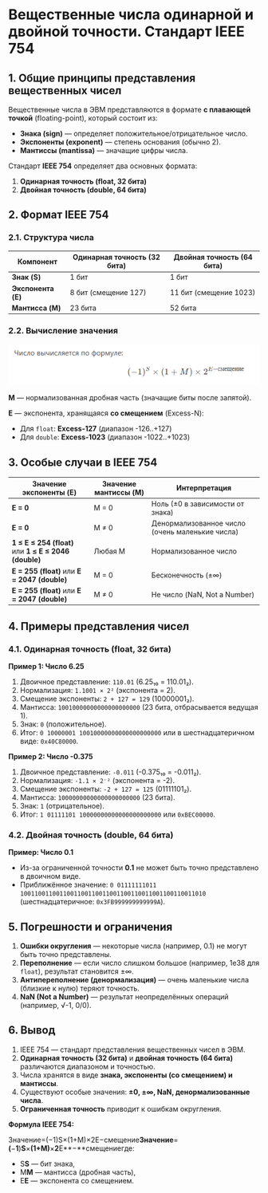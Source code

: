 # Вещественные числа одинарной и двойной точности. Стандарт IEEE 754

## **1. Общие принципы представления вещественных чисел**

Вещественные числа в ЭВМ представляются в формате **с плавающей точкой** (floating-point), который состоит из:

* **Знака (sign)** — определяет положительное/отрицательное число.
* **Экспоненты (exponent)** — степень основания (обычно 2).
* **Мантиссы (mantissa)** — значащие цифры числа.

Стандарт **IEEE 754** определяет два основных формата:

1. **Одинарная точность (float, 32 бита)**
2. **Двойная точность (double, 64 бита)**

## **2. Формат IEEE 754**

### **2.1. Структура числа**


| Компонент           | Одинарная точность (32 бита) | Двойная точность (64 бита) |
| ---------------------------- | ------------------------------------------------- | --------------------------------------------- |
| **Знак (S)**             | 1 бит                                          | 1 бит                                      |
| **Экспонента (E)** | 8 бит (смещение 127)                   | 11 бит (смещение 1023)             |
| **Мантисса (M)**     | 23 бита                                       | 52 бита                                   |

### **2.2. Вычисление значения**

![1747343049864](images/9.Вещественныечислаодинарнойидвойнойточности.СтандартIEEE-754/1747343049864.png)

**M** — нормализованная дробная часть (значащие биты после запятой).

**E** — экспонента, хранящаяся **со смещением** (Excess-N):

* Для `float`: **Excess-127** (диапазон -126..+127)
* Для `double`: **Excess-1023** (диапазон -1022..+1023)

## **3. Особые случаи в IEEE 754**


| Значение экспоненты (E)                    | Значение мантиссы (M) | Интерпретация                                                               |
| ------------------------------------------------------------ | ------------------------------------- | ---------------------------------------------------------------------------------------- |
| **E = 0**                                                    | M = 0                                 | Ноль (±0 в зависимости от знака)                                 |
| **E = 0**                                                    | M ≠ 0                                | Денормализованное число (очень маленькие числа) |
| **1 ≤ E ≤ 254 (float)** или **1 ≤ E ≤ 2046 (double)** | Любая M                          | Нормализованное число                                                |
| **E = 255 (float)** или **E = 2047 (double)**             | M = 0                                 | Бесконечность (±∞)                                                        |
| **E = 255 (float)** или **E = 2047 (double)**             | M ≠ 0                                | Не число (NaN, Not a Number)                                                      |

## **4. Примеры представления чисел**

### **4.1. Одинарная точность (float, 32 бита)**

**Пример 1: Число 6.25**

1. Двоичное представление: `110.01` (6.25₁₀ = 110.01₂).
2. Нормализация: `1.1001 × 2²` (экспонента = 2).
3. Смещение экспоненты: `2 + 127 = 129` (10000001₂).
4. Мантисса: `10010000000000000000000` (23 бита, отбрасывается ведущая 1).
5. Знак: `0` (положительное).
6. Итог:
   `0 10000001 10010000000000000000000`
   или в шестнадцатеричном виде: `0x40C80000`.

**Пример 2: Число -0.375**

1. Двоичное представление: `-0.011` (-0.375₁₀ = -0.011₂).
2. Нормализация: `-1.1 × 2⁻²` (экспонента = -2).
3. Смещение экспоненты: `-2 + 127 = 125` (01111101₂).
4. Мантисса: `10000000000000000000000` (23 бита).
5. Знак: `1` (отрицательное).
6. Итог:
   `1 01111101 10000000000000000000000`
   или `0xBEC00000`.

### **4.2. Двойная точность (double, 64 бита)**

**Пример: Число 0.1**

* Из-за ограниченной точности **0.1** не может быть точно представлено в двоичном виде.
* Приближённое значение:
  `0 01111111011 1001100110011001100110011001100110011001100110011010`
  (шестнадцатеричное: `0x3FB999999999999A`).

## **5. Погрешности и ограничения**

1. **Ошибки округления** — некоторые числа (например, 0.1) не могут быть точно представлены.
2. **Переполнение** — если число слишком большое (например, 1e38 для `float`), результат становится ±∞.
3. **Антипереполнение (денормализация)** — очень маленькие числа (близкие к нулю) теряют точность.
4. **NaN (Not a Number)** — результат неопределённых операций (например, √-1, 0/0).

## **6. Вывод**

1. IEEE 754 — стандарт представления вещественных чисел в ЭВМ.
2. **Одинарная точность (32 бита)** и **двойная точность (64 бита)** различаются диапазоном и точностью.
3. Числа хранятся в виде **знака, экспоненты (со смещением) и мантиссы**.
4. Существуют особые значения: **±0, ±∞, NaN, денормализованные числа**.
5. **Ограниченная точность** приводит к ошибкам округления.

**Формула IEEE 754:**

Значение=(−1)S×(1+M)×2E−смещение**Значение**=**(**−**1**)**S**×**(**1**+**M**)**×**2**E**−**смещениегде:

* S**S** — бит знака,
* M**M** — мантисса (дробная часть),
* E**E** — экспонента со смещением.
